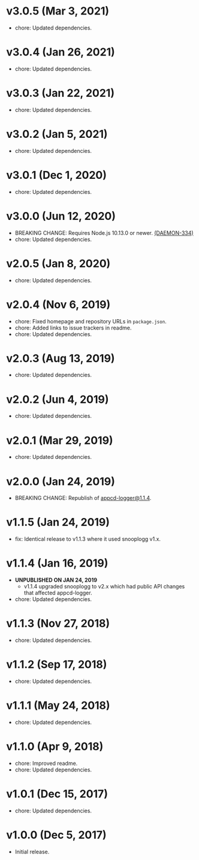 # v3.0.5 (Mar 3, 2021)

 * chore: Updated dependencies.

# v3.0.4 (Jan 26, 2021)

 * chore: Updated dependencies.

# v3.0.3 (Jan 22, 2021)

 * chore: Updated dependencies.

# v3.0.2 (Jan 5, 2021)

 * chore: Updated dependencies.

# v3.0.1 (Dec 1, 2020)

 * chore: Updated dependencies.

# v3.0.0 (Jun 12, 2020)

 * BREAKING CHANGE: Requires Node.js 10.13.0 or newer.
   [(DAEMON-334)](https://jira.appcelerator.org/browse/DAEMON-334)
 * chore: Updated dependencies.

# v2.0.5 (Jan 8, 2020)

 * chore: Updated dependencies.

# v2.0.4 (Nov 6, 2019)

 * chore: Fixed homepage and repository URLs in `package.json`.
 * chore: Added links to issue trackers in readme.
 * chore: Updated dependencies.

# v2.0.3 (Aug 13, 2019)

 * chore: Updated dependencies.

# v2.0.2 (Jun 4, 2019)

 * chore: Updated dependencies.

# v2.0.1 (Mar 29, 2019)

 * chore: Updated dependencies.

# v2.0.0 (Jan 24, 2019)

 * BREAKING CHANGE: Republish of appcd-logger@1.1.4.

# v1.1.5 (Jan 24, 2019)

 * fix: Identical release to v1.1.3 where it used snooplogg v1.x.

# v1.1.4 (Jan 16, 2019)

 * **UNPUBLISHED ON JAN 24, 2019**
   - v1.1.4 upgraded snooplogg to v2.x which had public API changes that affected appcd-logger.
 * chore: Updated dependencies.

# v1.1.3 (Nov 27, 2018)

 * chore: Updated dependencies.

# v1.1.2 (Sep 17, 2018)

 * chore: Updated dependencies.

# v1.1.1 (May 24, 2018)

 * chore: Updated dependencies.

# v1.1.0 (Apr 9, 2018)

 * chore: Improved readme.
 * chore: Updated dependencies.

# v1.0.1 (Dec 15, 2017)

 * chore: Updated dependencies.

# v1.0.0 (Dec 5, 2017)

 - Initial release.
